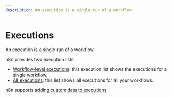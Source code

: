 ```yaml
---
description: An execution is a single run of a workflow.
---
```


# Executions

An execution is a single run of a workflow.

n8n provides two execution lists:

* [Workflow-level executions](/workflows/executions/single-workflows-executions/): this execution list shows the executions for a single workflow.
* [All executions](/workflows/executions/all-executions/): this list shows all executions for all your workflows.

n8n supports [adding custom data to executions](/workflows/executions/custom-executions-data/).
